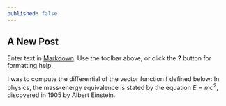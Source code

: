 ```yaml
---
published: false
---
```

## A New Post

Enter text in [Markdown](http://daringfireball.net/projects/markdown/). Use the toolbar above, or click the **?** button for formatting help.

I was to compute the differential of the vector function f defined below:
	In physics, the mass-energy equivalence is stated
by the equation $E=mc^2$, discovered in 1905 by Albert Einstein.

